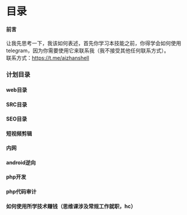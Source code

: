# 目录
#### 前言
让我先思考一下，我该如何表述，首先你学习本技能之前，你得学会如何使用telegram，因为你需要使用它来联系我（我不接受其他任何联系方式）。\
联系方式：https://t.me/aizhanshell

### 计划目录
#### web目录


#### SRC目录

#### SEO目录

#### 短视频剪辑

#### 内网

#### android逆向

#### php开发

#### php代码审计

#### 如何使用所学技术赚钱（思维课涉及常规工作就职，hc）
